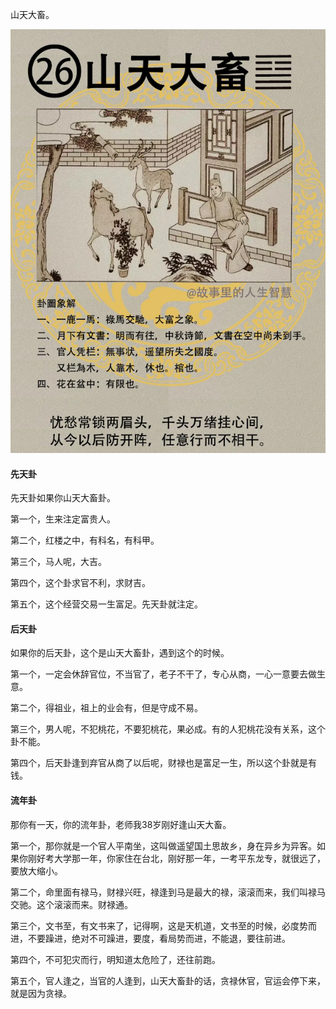 山天大畜。

![图片](../img/山天大畜.jpg)

#### 先天卦

先天卦如果你山天大畜卦。

第一个，生来注定富贵人。 

第二个，红楼之中，有科名，有科甲。

第三个，马人呢，大吉。

第四个，这个卦求官不利，求财吉。

第五个，这个经营交易一生富足。先天卦就注定。

#### 后天卦

如果你的后天卦，这个是山天大畜卦，遇到这个的时候。

第一个，一定会休辞官位，不当官了，老子不干了，专心从商，一心一意要去做生意。

第二个，得祖业，祖上的业会有，但是守成不易。

第三个，男人呢，不犯桃花，不要犯桃花，果必成。有的人犯桃花没有关系，这个卦不能。

第四个，后天卦逢到弃官从商了以后呢，财禄也是富足一生，所以这个卦就是有钱。

#### 流年卦

那你有一天，你的流年卦，老师我38岁刚好逢山天大畜。

第一个，那你就是一个官人平南坐，这叫做遥望国土思故乡，身在异乡为异客。如果你刚好考大学那一年，你家住在台北，刚好那一年，一考平东龙专，就很远了，要放大缩小。

第二个，命里面有禄马，财禄兴旺，禄逢到马是最大的禄，滚滚而来，我们叫禄马交驰。这个滚滚而来。财禄通。

第三个，文书至，有文书来了，记得啊，这是天机道，文书至的时候，必度势而进，不要躁进，绝对不可躁进，要度，看局势而进，不能退，要往前进。

第四个，不可犯灾而行，明知道太危险了，还往前跑。

第五个，官人逢之，当官的人逢到，山天大畜卦的话，贪禄休官，官运会停下来，就是因为贪禄。